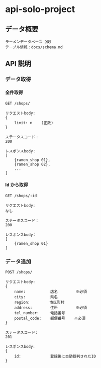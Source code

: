 # api-solo-project

## データ概要

    ラーメンデータベース（仮）
    テーブル情報：docs/schema.md

## API 説明

### データ取得

#### 全件取得

```
GET /shops/
```

```
リクエストbody:
{
    limit: n    (正数)
}
```

```
ステータスコード：
200
```

```
レスポンスbody：
[
    {ramen_shop 01},
    {ramen_shop 02},
    ...
]
```

#### Id から取得

```
GET /shops/:id
```

```
リクエストbody:
なし
```

```
ステータスコード：
200
```

```
レスポンスbody：
[
    {ramen_shop 01}
]
```

### データ追加

```
POST /shops/
```

```
リクエストbody:
{
    name:           店名        ※必須
    city:           県名
    region:　       市区町村
    address:        住所        ※必須
    tel_number:     電話番号
    postal_code:    郵便番号    ※必須
}
```

```
ステータスコード:
201
```

```
レスポンスbody:
{
    id:             登録後に自動裁判されたID
}
```
